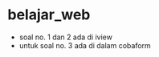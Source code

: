 # belajar_web
<ul>
<li>soal no. 1 dan 2 ada di iview</li>
<li> untuk soal no. 3 ada di dalam cobaform</li>
</ul>


